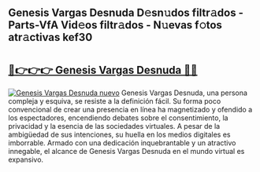 ## Genesis Vargas Desnuda D𝚎sn𝚞dos filtr𝚊dos - Parts-VfA Vid𝚎os filtr𝚊dos - N𝚞evas f𝚘tos atr𝚊ctivas kef30

# <h2><a href="http://mbay2r.tromn.icu/?c=Genesis+Vargas+Desnuda">🔗👉👉👉 Genesis Vargas Desnuda 🔗🔗</a></h2>

[![Genesis Vargas Desnuda nuevo](https://i.imgur.com/pEAQMta.gif)](http://mbay2r.tromn.icu/?c=Genesis+Vargas+Desnuda)
Genesis Vargas Desnuda, una persona compleja y esquiva, se resiste a la definición fácil. Su forma poco convencional de crear una presencia en línea ha magnetizado y ofendido a los espectadores, encendiendo debates sobre el consentimiento, la privacidad y la esencia de las sociedades virtuales. A pesar de la ambigüedad de sus intenciones, su huella en los medios digitales es imborrable. Armado con una dedicación inquebrantable y un atractivo innegable, el alcance de Genesis Vargas Desnuda en el mundo virtual es expansivo.
